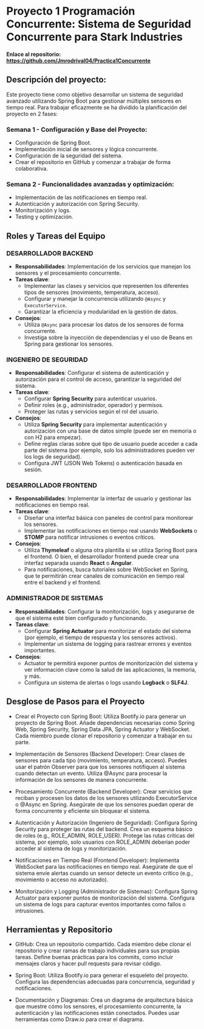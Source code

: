 # Proyecto 1 Programación Concurrente: Sistema de Seguridad Concurrente para Stark Industries
#### Enlace al repositorio: https://github.com/Jmrodrival04/Practica1Concurrente

## Descripción del proyecto:
Este proyecto tiene como objetivo desarrollar un sistema de seguridad avanzado utilizando Spring Boot para gestionar múltiples sensores en tiempo real. 
Para trabajar eficazmente se ha dividido la planificación del proyecto en 2 fases:

### Semana 1 - Configuración y Base del Proyecto:
- Configuración de Spring Boot.
- Implementación inicial de sensores y lógica concurrente.
- Configuración de la seguridad del sistema.
- Crear el repositorio en GitHub y comenzar a trabajar de forma colaborativa.
### Semana 2 - Funcionalidades avanzadas y optimización:
- Implementación de las notificaciones en tiempo real.
- Autenticación y autorización con Spring Security.
- Monitorización y logs.
- Testing y optimización.

## Roles y Tareas del Equipo
### DESARROLLADOR BACKEND
- **Responsabilidades**: Implementación de los servicios que manejan los sensores y el procesamiento concurrente.
- **Tareas clave**:
    - Implementar las clases y servicios que representen los diferentes tipos de sensores (movimiento, temperatura, acceso).
    - Configurar y manejar la concurrencia utilizando `@Async` y `ExecutorService`.
    - Garantizar la eficiencia y modularidad en la gestión de datos.
- **Consejos**:
    - Utiliza `@Async` para procesar los datos de los sensores de forma concurrente.
    - Investiga sobre la inyección de dependencias y el uso de Beans en Spring para gestionar los sensores.

### INGENIERO DE SEGURIDAD
- **Responsabilidades**: Configurar el sistema de autenticación y autorización para el control de acceso, garantizar la seguridad del sistema.
- **Tareas clave**:
    - Configurar **Spring Security** para autenticar usuarios.
    - Definir roles (e.g., administrador, operador) y permisos.
    - Proteger las rutas y servicios según el rol del usuario.
- **Consejos**:
    - Utiliza **Spring Security** para implementar autenticación y autorización con una base de datos simple (puede ser en memoria o con H2 para empezar).
    - Define reglas claras sobre qué tipo de usuario puede acceder a cada parte del sistema (por ejemplo, solo los administradores pueden ver los logs de seguridad).
    - Configura JWT (JSON Web Tokens) o autenticación basada en sesión.
 
### DESARROLLADOR FRONTEND
- **Responsabilidades**: Implementar la interfaz de usuario y gestionar las notificaciones en tiempo real.
- **Tareas clave**:
    - Diseñar una interfaz básica con paneles de control para monitorear los sensores.
    - Implementar las notificaciones en tiempo real usando **WebSockets** o **STOMP** para notificar intrusiones o eventos críticos.
- **Consejos**:
    - Utiliza **Thymeleaf** o alguna otra plantilla si se utiliza Spring Boot para el frontend. O bien, el desarrollador frontend puede crear una interfaz separada usando **React** o **Angular**.
    - Para notificaciones, busca tutoriales sobre WebSocket en Spring, que te permitirán crear canales de comunicación en tiempo real entre el backend y el frontend.

### ADMINISTRADOR DE SISTEMAS
- **Responsabilidades**: Configurar la monitorización, logs y asegurarse de que el sistema esté bien configurado y funcionando.
- **Tareas clave**:
    - Configurar **Spring Actuator** para monitorizar el estado del sistema (por ejemplo, el tiempo de respuesta y los sensores activos).
    - Implementar un sistema de logging para rastrear errores y eventos importantes.
- **Consejos**:
    - Actuator te permitirá exponer puntos de monitorización del sistema y ver información clave como la salud de las aplicaciones, la memoria, y más.
    - Configura un sistema de alertas o logs usando **Logback** o **SLF4J**.

## Desglose de Pasos para el Proyecto
- Crear el Proyecto con Spring Boot:
Utiliza Bootify.io para generar un proyecto de Spring Boot. Añade dependencias necesarias como Spring Web, Spring Security, Spring Data JPA, Spring Actuator y WebSocket.
Cada miembro puede clonar el repositorio y comenzar a trabajar en su parte.

- Implementación de Sensores (Backend Developer):
Crear clases de sensores para cada tipo (movimiento, temperatura, acceso). Puedes usar el patrón Observer para que los sensores notifiquen al sistema cuando detectan un evento.
Utiliza @Async para procesar la información de los sensores de manera concurrente.

- Procesamiento Concurrente (Backend Developer):
Crear servicios que reciban y procesen los datos de los sensores utilizando ExecutorService o @Async en Spring.
Asegúrate de que los sensores puedan operar de forma concurrente y eficiente sin bloquear el sistema.

- Autenticación y Autorización (Ingeniero de Seguridad):
Configura Spring Security para proteger las rutas del backend.
Crea un esquema básico de roles (e.g., ROLE_ADMIN, ROLE_USER).
Protege las rutas críticas del sistema, por ejemplo, solo usuarios con ROLE_ADMIN deberían poder acceder al sistema de logs y monitorización.

- Notificaciones en Tiempo Real (Frontend Developer):
Implementa WebSocket para las notificaciones en tiempo real.
Asegúrate de que el sistema envíe alertas cuando un sensor detecte un evento crítico (e.g., movimiento o acceso no autorizado).

- Monitorización y Logging (Administrador de Sistemas):
Configura Spring Actuator para exponer puntos de monitorización del sistema.
Configura un sistema de logs para capturar eventos importantes como fallos o intrusiones.

## Herramientas y Repositorio 
- GitHub:
Crea un repositorio compartido. Cada miembro debe clonar el repositorio y crear ramas de trabajo individuales para sus propias tareas.
Define buenas prácticas para los commits, como incluir mensajes claros y hacer pull requests para revisar código.

- Spring Boot:
Utiliza Bootify.io para generar el esqueleto del proyecto. Configura las dependencias adecuadas para concurrencia, seguridad y notificaciones.

- Documentación y Diagramas:
Crea un diagrama de arquitectura básica que muestre cómo los sensores, el procesamiento concurrente, la autenticación y las notificaciones están conectados.
Puedes usar herramientas como Draw.io para crear el diagrama.


